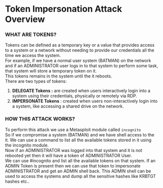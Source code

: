 # Token Impersonation Attack Overview

### WHAT ARE TOKENS?
Tokens can be defined as a temporary key or a value that provides access to a system or a network without needing to provide our credentials all the time we access the system.
<br>
For example, if we have a normal user system (BATMAN) on the network and if an ADMINISTRATOR user logs in to that system to perform some task, that system will store a temporary token on it.<br>
This tokens remains in the system until the it reboots.
<br>
There are two types of tokens:
1. **DELEGATE Tokens :** are created when users interactively login into a system using their credentials, physically or remotely via RDP.
2. **IMPERSONATE Tokens** : created when users non-interactively login into a system, like accessing a shared drive on the network.

### HOW THIS ATTACK WORKS?

To perform this attack we use a Metasploit module called `incognito` <br>
So if we compromise a system (BATMAN) and we have shell access to the it. We can use a command to list all the available tokens stored in it using the incognito module.
<br>
Now if an ADMINISTRATOR was logged into that system and it is not rebooted yet then it will have a token of ADMINISTRATOR User.
<br>
We can use #incognito and list all the available tokens on that system. If an ADMIN Token is present then we can use that token to impersonate ADMINISTRATOR and get an ADMIN shell back.
This ADMIN shell can be used to access the systems and dump all the sensitive hashes like KRBTGT hashes etc..  
